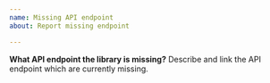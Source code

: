 ```yaml
---
name: Missing API endpoint
about: Report missing endpoint

---
```


**What API endpoint the library is missing?**
Describe and link the API endpoint which are currently missing.
